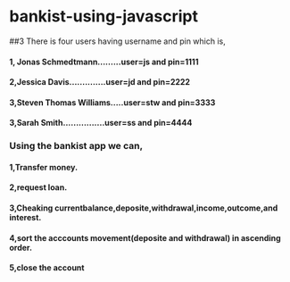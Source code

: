 # bankist-using-javascript
##3 There is four users having username and pin which is,
#### 1, Jonas Schmedtmann.........user=js and pin=1111
#### 2,Jessica Davis..............user=jd and pin=2222 
#### 3,Steven Thomas Williams.....user=stw and pin=3333
#### 3,Sarah Smith................user=ss and pin=4444
### Using the bankist app we can,
#### 1,Transfer money.
#### 2,request loan.
#### 3,Cheaking currentbalance,deposite,withdrawal,income,outcome,and interest.
#### 4,sort the acccounts movement(deposite and withdrawal) in ascending order.
#### 5,close the account
